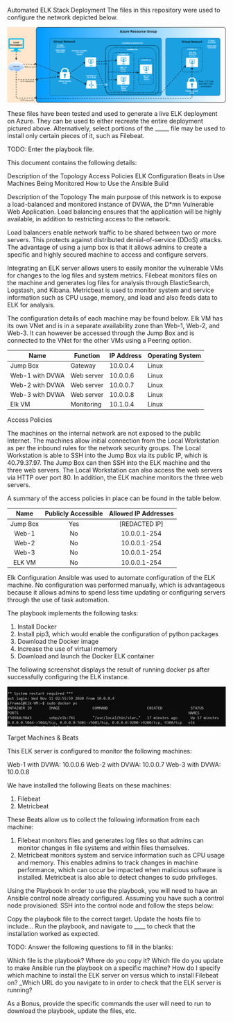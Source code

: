 Automated ELK Stack Deployment
The files in this repository were used to configure the network depicted below.

![](Azure%20Resource%20Group.png)

These files have been tested and used to generate a live ELK deployment on Azure. They can be used to either recreate the entire deployment pictured above. Alternatively, select portions of the _____ file may be used to install only certain pieces of it, such as Filebeat.

TODO: Enter the playbook file.

This document contains the following details:

Description of the Topology
Access Policies
ELK Configuration
Beats in Use
Machines Being Monitored
How to Use the Ansible Build


Description of the Topology
The main purpose of this network is to expose a load-balanced and monitored instance of DVWA, the D*mn Vulnerable Web Application.
Load balancing ensures that the application will be highly available, in addition to restricting access to the network.

Load balancers enable network traffic to be shared between two or more servers. This protects against distributed denial-of-service (DDoS) attacks. The advantage of using a jump box is that it allows admins to create a specific and highly secured machine to access and configure servers. 

Integrating an ELK server allows users to easily monitor the vulnerable VMs for changes to the log files and system metrics. Filebeat monitors files on the machine and generates log files for analysis through ElasticSearch, Logstash, and Kibana. Metricbeat is used to monitor system and service information such as CPU usage, memory, and load and also feeds data to ELK for analysis.

The configuration details of each machine may be found below. Elk VM has its own VNet and is in a separate availability zone than Web-1, Web-2, and Web-3. It can however be accessed through the Jump Box and is connected to the VNet for the other VMs using a Peering option.

| Name            | Function   | IP Address | Operating System |
|-----------------|------------|------------|------------------|
| Jump Box        | Gateway    | 10.0.0.4   | Linux            |
| Web-1 with DVWA | Web server | 10.0.0.6   | Linux            |
| Web-2 with DVWA | Web server | 10.0.0.7   | Linux            |
| Web-3 with DVWA | Web server | 10.0.0.8   | Linux            |
| Elk VM          | Monitoring | 10.1.0.4   | Linux            |


Access Policies

The machines on the internal network are not exposed to the public Internet. The machines allow initial connection from the Local Workstation as per the inbound rules for the network security groups. The Local Workstation is able to SSH into the Jump Box via its public IP, which is 40.79.37.97. The Jump Box can then SSH into the ELK machine and the three web servers. The Local Workstation can also access the web servers via HTTP over port 80. In addition, the ELK machine monitors the three web servers.

A summary of the access policies in place can be found in the table below.


|   Name   | Publicly Accessible | Allowed IP Addresses |
|:--------:|:-------------------:|:--------------------:|
| Jump Box | Yes                 | [REDACTED IP]        |
| Web-1    | No                  | 10.0.0.1-254         |
| Web-2    | No                  | 10.0.0.1-254         |
| Web-3    | No                  | 10.0.0.1-254         |
| ELK VM   | No                  | 10.0.0.1-254         |



Elk Configuration
Ansible was used to automate configuration of the ELK machine. No configuration was performed manually, which is advantageous because it allows admins to spend less time updating or configuring servers through the use of task automation.  

The playbook implements the following tasks:
1) Install Docker
3) Install pip3, which would enable the configuration of python packages
4) Download the Docker image
5) Increase the use of virtual memory
6) Download and launch the Docker ELK container

The following screenshot displays the result of running docker ps after successfully configuring the ELK instance.

![](Elk-Docker.png)

Target Machines & Beats

This ELK server is configured to monitor the following machines:

Web-1 with DVWA: 10.0.0.6
Web-2 with DVWA: 10.0.0.7
Web-3 with DVWA: 10.0.0.8

We have installed the following Beats on these machines:
1) Filebeat
2) Metricbeat

These Beats allow us to collect the following information from each machine:
1) Filebeat monitors files and generates log files so that admins can monitor changes in file systems and within files themselves.
2) Metricbeat monitors system and service information such as CPU usage and memory. This enables admins to track changes in machine performance, which can occur be impacted when malicious software is installed. Metricbeat is also able to detect changes to sudo privileges. 

Using the Playbook
In order to use the playbook, you will need to have an Ansible control node already configured. Assuming you have such a control node provisioned:
SSH into the control node and follow the steps below:

Copy the playbook file to the correct target.
Update the hosts file to include...
Run the playbook, and navigate to ____ to check that the installation worked as expected.

TODO: Answer the following questions to fill in the blanks:

Which file is the playbook? Where do you copy it?
Which file do you update to make Ansible run the playbook on a specific machine? How do I specify which machine to install the ELK server on versus which to install Filebeat on?
_Which URL do you navigate to in order to check that the ELK server is running?

As a Bonus, provide the specific commands the user will need to run to download the playbook, update the files, etc.

